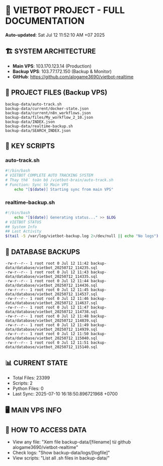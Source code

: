 # 🤖 VIETBOT PROJECT - FULL DOCUMENTATION
**Auto-updated**: Sat Jul 12 11:52:10 AM +07 2025

## 🏗️ SYSTEM ARCHITECTURE
- **Main VPS**: 103.170.123.14 (Production)
- **Backup VPS**: 103.77.172.150 (Backup & Monitor)
- **GitHub**: https://github.com/alogame3690/vietbot-realtime

## 📁 PROJECT FILES (Backup VPS)
```
backup-data/auto-track.sh
backup-data/current/docker-state.json
backup-data/current/n8n_workflows.json
backup-data/files/My_workflow_2_10.json
backup-data/INDEX.json
backup-data/realtime-backup.sh
backup-data/SEARCH_INDEX.json
```

## 🔧 KEY SCRIPTS
### auto-track.sh
```bash
#!/bin/bash
# VIETBOT COMPLETE AUTO TRACKING SYSTEM
# Thay thế toàn bộ /vietbot-brain/auto-track.sh
# Function: Sync từ Main VPS
    echo "[$(date)] Starting sync from main VPS"
```
### realtime-backup.sh
```bash
#!/bin/bash
    echo "[$(date)] Generating status..." >> $LOG
# VIETBOT STATUS
## System Info
## Last Activity
$(tail -5 /var/log/vietbot-backup.log 2>/dev/null || echo "No logs")
```

## 💾 DATABASE BACKUPS
```
-rw-r--r-- 1 root root 0 Jul 12 11:42 backup-data/database/vietbot_20250712_114235.sql
-rw-r--r-- 1 root root 0 Jul 12 11:43 backup-data/database/vietbot_20250712_114335.sql
-rw-r--r-- 1 root root 0 Jul 12 11:44 backup-data/database/vietbot_20250712_114436.sql
-rw-r--r-- 1 root root 0 Jul 12 11:45 backup-data/database/vietbot_20250712_114537.sql
-rw-r--r-- 1 root root 0 Jul 12 11:46 backup-data/database/vietbot_20250712_114637.sql
-rw-r--r-- 1 root root 0 Jul 12 11:47 backup-data/database/vietbot_20250712_114738.sql
-rw-r--r-- 1 root root 0 Jul 12 11:48 backup-data/database/vietbot_20250712_114839.sql
-rw-r--r-- 1 root root 0 Jul 12 11:49 backup-data/database/vietbot_20250712_114939.sql
-rw-r--r-- 1 root root 0 Jul 12 11:50 backup-data/database/vietbot_20250712_115040.sql
-rw-r--r-- 1 root root 0 Jul 12 11:51 backup-data/database/vietbot_20250712_115140.sql
```

## 📊 CURRENT STATE
- Total Files: 23399
- Scripts: 2
- Python Files: 0
- Last Sync: 2025-07-10 16:18:50.896721968 +0700

## 🖥️ MAIN VPS INFO


## 🚨 HOW TO ACCESS DATA
- View any file: "Xem file backup-data/[filename] từ github alogame3690/vietbot-realtime"
- Check logs: "Show backup-data/logs/[logfile]"
- View scripts: "List all .sh files in backup-data/"
